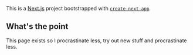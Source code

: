 This is a [Next.js](https://nextjs.org/) project bootstrapped with [`create-next-app`](https://github.com/vercel/next.js/tree/canary/packages/create-next-app).

## What's the point

This page exists so I procrastinate less, try out new stuff and procrastinate less.
